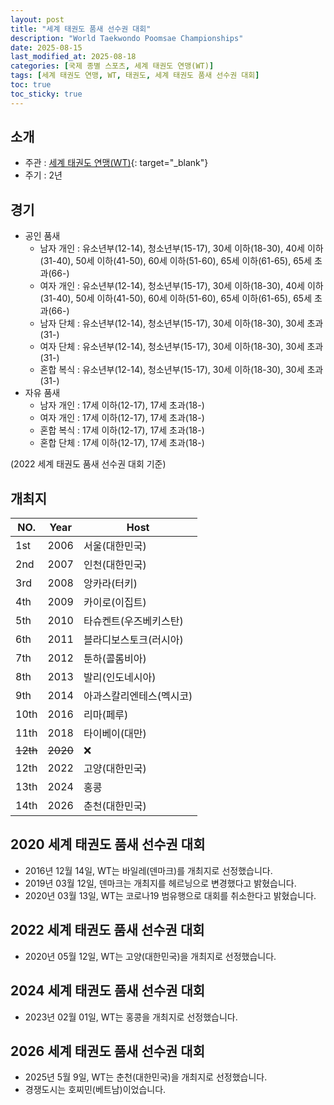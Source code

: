 ```yaml
---
layout: post
title: "세계 태권도 품새 선수권 대회"
description: "World Taekwondo Poomsae Championships"
date: 2025-08-15
last_modified_at: 2025-08-18
categories: [국제 종별 스포츠, 세계 태권도 연맹(WT)]
tags: [세계 태권도 연맹, WT, 태권도, 세계 태권도 품새 선수권 대회]
toc: true
toc_sticky: true
---
```

## 소개
* 주관 : [세계 태권도 연맹(WT)](https://www.worldtaekwondo.org/index.html){: target="_blank"}
* 주기 : 2년

## 경기
* 공인 품새
  * 남자 개인 : 유소년부(12-14), 청소년부(15-17), 30세 이하(18-30), 40세 이하(31-40), 50세 이하(41-50), 60세 이하(51-60), 65세 이하(61-65), 65세 초과(66-)
  * 여자 개인 : 유소년부(12-14), 청소년부(15-17), 30세 이하(18-30), 40세 이하(31-40), 50세 이하(41-50), 60세 이하(51-60), 65세 이하(61-65), 65세 초과(66-)
  * 남자 단체 : 유소년부(12-14), 청소년부(15-17), 30세 이하(18-30), 30세 초과(31-)
  * 여자 단체 : 유소년부(12-14), 청소년부(15-17), 30세 이하(18-30), 30세 초과(31-)
  * 혼합 복식 : 유소년부(12-14), 청소년부(15-17), 30세 이하(18-30), 30세 초과(31-)
* 자유 품새
  * 남자 개인 : 17세 이하(12-17), 17세 초과(18-)
  * 여자 개인 : 17세 이하(12-17), 17세 초과(18-)
  * 혼합 복식 : 17세 이하(12-17), 17세 초과(18-)
  * 혼합 단체 : 17세 이하(12-17), 17세 초과(18-)

(2022 세계 태권도 품새 선수권 대회 기준)

## 개최지

<html>
    <head>
        <meta charset="UTF-8">
    </head>
    <body>
        <table>
            <thead>
                <tr class="header-row">
                    <th class="col-no">NO.</th>
                    <th class="col-year">Year</th>
                    <th class="col-host">Host</th>
                </tr>
            </thead>
            <tbody>
                <tr class="korea-host-bg">
                    <td><span class="korea-host">1st</span></td>
                    <td><span class="korea-host">2006</span></td>
                    <td><span class="korea-host">서울(대한민국)</span></td>
                </tr>
                <tr class="korea-host-bg">
                    <td><span class="korea-host">2nd</span></td>
                    <td><span class="korea-host">2007</span></td>
                    <td><span class="korea-host">인천(대한민국)</span></td>
                </tr>
                <tr>
                    <td>3rd</td>
                    <td>2008</td>
                    <td>앙카라(터키)</td>
                </tr>
                <tr>
                    <td>4th</td>
                    <td>2009</td>
                    <td>카이로(이집트)</td>
                </tr>
                <tr>
                    <td>5th</td>
                    <td>2010</td>
                    <td>타슈켄트(우즈베키스탄)</td>
                </tr>
                <tr>
                    <td>6th</td>
                    <td>2011</td>
                    <td>블라디보스토크(러시아)</td>
                </tr>
                <tr>
                    <td>7th</td>
                    <td>2012</td>
                    <td>툰하(콜롬비아)</td>
                </tr>
                <tr>
                    <td>8th</td>
                    <td>2013</td>
                    <td>발리(인도네시아)</td>
                </tr>
                <tr>
                    <td>9th</td>
                    <td>2014</td>
                    <td>아과스칼리엔테스(멕시코)</td>
                </tr>
                <tr>
                    <td>10th</td>
                    <td>2016</td>
                    <td>리마(페루)</td>
                </tr>
                <tr>
                    <td>11th</td>
                    <td>2018</td>
                    <td>타이베이(대만)</td>
                </tr>
                <tr>
                    <td><del>12th</del></td>
                    <td><del>2020</del></td>
                    <td>❌</td>
                </tr>
                <tr class="korea-host-bg">
                    <td><span class="korea-host">12th</span></td>
                    <td><span class="korea-host">2022</span></td>
                    <td><span class="korea-host">고양(대한민국)</span></td>
                </tr>
                <tr>
                    <td>13th</td>
                    <td>2024</td>
                    <td>홍콩</td>
                </tr>
                <tr class="korea-host-bg">
                    <td><span class="korea-host">14th</span></td>
                    <td><span class="korea-host">2026</span></td>
                    <td><span class="korea-host">춘천(대한민국)</span></td>
                </tr>
            </tbody>
        </table>
    </body>
</html>

## 2020 세계 태권도 품새 선수권 대회
* 2016년 12월 14일, WT는 바일레(덴마크)를 개최지로 선정했습니다.
* 2019년 03월 12일, 덴마크는 개최지를 헤르닝으로 변경했다고 밝혔습니다.
* 2020년 03월 13일, WT는 코로나19 범유행으로 대회를 취소한다고 밝혔습니다.

## 2022 세계 태권도 품새 선수권 대회
* 2020년 05월 12일, WT는 <span class="korea-host">고양(대한민국)</span>을 개최지로 선정했습니다.

## 2024 세계 태권도 품새 선수권 대회
* 2023년 02월 01일, WT는 <span class="foreign-host">홍콩</span>을 개최지로 선정했습니다.

## 2026 세계 태권도 품새 선수권 대회
* 2025년 5월 9일, WT는 <span class="korea-host">춘천(대한민국)</span>을 개최지로 선정했습니다.
* 경쟁도시는 호찌민(베트남)이었습니다.
